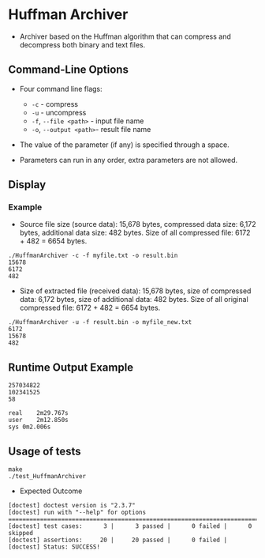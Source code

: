 # Huffman Archiver
- Archiver based on the Huffman algorithm that can compress and decompress both binary and text files.
## Command-Line Options
- Four command line flags:
    - `-c` - compress
    - `-u` - uncompress
    - `-f`, `--file <path>` - input file name
    - `-o`, `--output <path>`- result file name

- The value of the parameter (if any) is specified through a space.
- Parameters can run in any order, extra parameters are not allowed.
##  Display
### Example
- Source file size (source data): 15,678 bytes, compressed data size: 6,172 bytes, additional data size: 482 bytes. Size of all compressed file: 6172 + 482 = 6654 bytes.
```
./HuffmanArchiver -c -f myfile.txt -o result.bin
15678
6172
482
```
- Size of extracted file (received data): 15,678 bytes, size of compressed data: 6,172 bytes, size of additional data: 482 bytes. Size of all original compressed file: 6172 + 482 = 6654 bytes.
```
./HuffmanArchiver -u -f result.bin -o myfile_new.txt
6172
15678
482
```
## Runtime Output Example
```
257034822
102341525
58

real	2m29.767s
user	2m12.850s
sys	0m2.006s
```
## Usage of tests
```
make
./test_HuffmanArchiver 
```
- Expected Outcome
```
[doctest] doctest version is "2.3.7"
[doctest] run with "--help" for options
===============================================================================
[doctest] test cases:      3 |      3 passed |      0 failed |      0 skipped
[doctest] assertions:     20 |     20 passed |      0 failed |
[doctest] Status: SUCCESS!
```